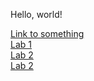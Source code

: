 Hello, world!

[Link to something](https://ryanli0.github.io/cse15l-lab-reports/)
<br>
[Lab 1](https://ryanli0.github.io/cse15l-lab-reports/cse15l-lab1.html)
<br>
[Lab 2](https://ryanli0.github.io/cse15l-lab-reports/cse15l-lab2.html)
<br>
[Lab 2](https://ryanli0.github.io/cse15l-lab-reports/cse15l-lab4.html)
